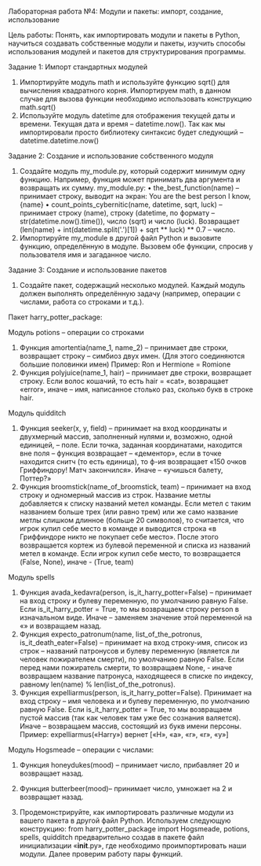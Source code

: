 Лабораторная работа №4:  Модули и пакеты: импорт, создание, использование 

Цель работы: Понять, как импортировать модули и пакеты в Python, научиться создавать собственные модули и пакеты, изучить способы использования модулей и пакетов для структурирования программы.


Задание 1:  Импорт стандартных модулей

1.	Импортируйте модуль math и используйте функцию sqrt() для вычисления квадратного корня. Импортируем math, в данном случае для вызова функции необходимо использовать конструкцию math.sqrt()
2.	Используйте модуль datetime для отображения текущей даты и времени. Текущая дата и время – datetime.now(). Так как мы импортировали просто библиотеку синтаксис будет следующий – datetime.datetime.now()

Задание 2: Создание и использование собственного модуля

1.	Создайте модуль my_module.py, который содержит минимум одну функцию. Например, функция может принимать два аргумента и возвращать их сумму.
my_module.py:
•	the_best_function(name) – принимает строку, выводит на экран: You are the best person I know, {name}
•	count_points_cybernitic(name, datetime, sqrt, luck) – принимает строку (name), строку (datetime, по формату – str(datetime.now().time()), число (sqrt) и число (luck). Возвращает (len(name) + int(datetime.split('.')[1]) + sqrt ** luck) ** 0.7 – число. 
2.	Импортируйте my_module в другой файл Python и вызовите функцию, определённую в модуле.
Вызовем обе функции, спросив у пользователя имя и загаданное число. 

Задание 3: Создание и использование пакетов
1. Создайте пакет, содержащий несколько модулей. Каждый модуль должен выполнять определённую задачу (например, операции с числами, работа со строками и т.д.).
   
Пакет harry_potter_package:

Модуль potions – операции со строками
1.	Функция amortentia(name_1, name_2) – принимает две строки, возвращает строку – симбиоз двух имен. (Для этого соединяются большие половинки имен) Пример: Ron и Hermione = Romione
2.	Функция polyjuice(name_1, hair) – принимает две строки, возвращает строку. Если волос кошачий, то есть hair = «cat», возвращает «error», иначе – имя, написанное столько раз, сколько букв в строке hair.
   
Модуль quidditch
1.	Функция seeker(x, y, field) – принимает на вход координаты и двухмерный массив, заполненный нулями и, возможно, одной единицей, – поле. Если точка, заданная координатами, находится вне поля – функция возвращает – «дементор», если в точке находится снитч (то есть единица), то ф-ия возвращает «150 очков Гриффиндору! Матч закончился». Иначе – «учишься балету, Поттер?»
2.	Функция broomstick(name_of_broomstick, team) – принимает на вход строку и одномерный массив из строк.  Название метлы добавляется к списку названий метел команды. Если метел с таким названием больше трех (или равно трем) или же само название метлы слишком длинное (больше 20 символов), то считается, что игрок купил себе место в команде и выводится строка «в Гриффиндоре никто не покупает себе место». После этого возвращается кортеж из булевой переменной и списка из названий метел в команде. Если игрок купил себе место, то возвращается (False, None), иначе - (True, team)
   
Модуль spells
1.	Функция avada_kedavra(person, is_it_harry_potter=False) – принимает на вход строку и булеву переменную, по умолчанию равную False. Если is_it_hаrry_potter = True, то мы возвращаем строку person в изначальном виде. Иначе – заменяем значение этой переменной на «» и возвращаем назад. 
2.	Функция expecto_patronum(name, list_of_the_potronus, is_it_death_eater=False) – принимает на вход строку-имя, список из строк – названий патронусов и булеву переменную (является ли человек пожирателем смерти), по умолчанию равную False. Если перед нами пожиратель смерти, то возвращаем None, - иначе возвращаем название патронуса, находящееся в списке по индексу, равному len(name) % len(list_of_the_potronus).
3.	Функция expelliarmus(person, is_it_harry_potter=False). Принимает на вход строку – имя человека и и булеву переменную, по умолчанию равную False. Если is_it_hаrry_potter = True, то мы возвращаем пустой массив (так как человек там уже бес сознания валяется). Иначе – возвращаем массив, состоящий из букв имени персоны. Пример: expelliarmus(«Harry») вернет [«H», «a», «r», «r», «y»]
	
Модуль Hogsmeade – операции с числами:
1.	Функция honeydukes(mood) – принимает число, прибавляет 20 и возвращает назад. 
2.	Функция butterbeer(mood)– принимает число, умножает на 2 и возвращает назад.
  	
2.	Продемонстрируйте, как импортировать различные модули из вашего пакета в другой файл Python. 
Используем следующую конструкцию: 
from harry_potter_package import Hogsmeade, potions, spells, quidditch
предварительно создав в пакете файл инициализации «__init__.py», где необходимо проимпортировать наши модули. 
Далее проверим работу пары функций. 
